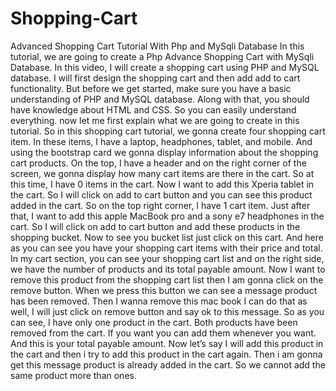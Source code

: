 # Shopping-Cart
Advanced Shopping Cart Tutorial With Php and MySqli Database In this tutorial, we are going to create a Php Advance Shopping Cart with MySqli Database.   In this video, I will create a shopping cart using PHP and MySQL database. I will first design the shopping cart and then add add to cart functionality. But before we get started, make sure you have a basic understanding of PHP and MySQL database. Along with that, you should have knowledge about HTML and CSS. So you can easily understand everything. now let me first explain what we are going to create in this tutorial.  So in this shopping cart tutorial, we gonna create four shopping cart item. In these items, I have a laptop, headphones, tablet, and mobile.  And using the bootstrap card we gonna display information about the shopping cart products.  On the top, I have a header and on the right corner of the screen, we gonna display how many cart items are there in the cart. So at this time, I have 0 items in the cart. Now I want to add this Xperia tablet in the cart. So I will click on add to cart button and you can see this product added in the cart. So on the top right corner, I have 1 cart item. Just after that, I want to add this apple MacBook pro and a sony e7 headphones in the cart. So I will click on add to cart button and add these products in the shopping bucket. Now to see you bucket list just click on this cart. And here as you can see you have your shopping cart items with their price and total. In my cart section, you can see your shopping cart list and on the right side, we have the number of products and its total payable amount. Now I want to remove this product from the shopping cart list then I am gonna click on the remove button. When we press this button we can see a message product has been removed. Then I wanna remove this mac book I can do that as well, I will just click on remove button and say ok to this message.  So as you can see, I have only one product in the cart.  Both products have been removed from the cart. If you want you can add them whenever you want. And this is your total payable amount.  Now let’s say I will add this product in the cart and then i try to add this product in the cart again. Then i am gonna get this message product is already added in the cart. So we cannot add the same product more than ones.
